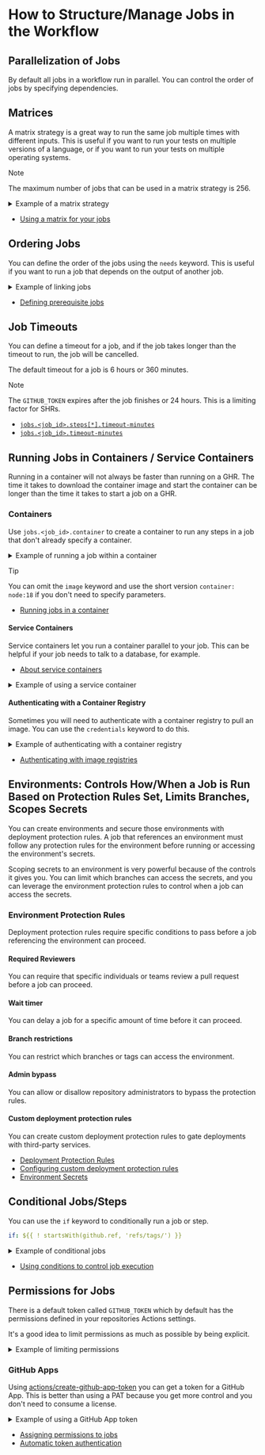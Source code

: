 # How to Structure/Manage Jobs in the Workflow

## Parallelization of Jobs

By default all jobs in a workflow run in parallel. You can control the order of jobs by specifying dependencies.

## Matrices

A matrix strategy is a great way to run the same job multiple times with different inputs. This is useful if you want to run your tests on multiple versions of a language, or if you want to run your tests on multiple operating systems.

> [!NOTE]
> The maximum number of jobs that can be used in a matrix strategy is 256.

<details>
  <summary>Example of a matrix strategy</summary>

```yml
jobs:
  example_matrix:
    strategy:
      matrix:
        version: [10, 12, 14]
        os: [ubuntu-latest, windows-latest]
```
</details>

* [Using a matrix for your jobs](https://docs.github.com/en/actions/writing-workflows/choosing-what-your-workflow-does/using-a-matrix-for-your-jobs)

## Ordering Jobs

You can define the order of the jobs using the `needs` keyword. This is useful if you want to run a job that depends on the output of another job.

<details>
  <summary>Example of linking jobs</summary>

```yml
jobs:
  job1:
  job2:
    needs: job1
  job3:
    needs: [job1, job2]
    steps:
      - run: echo ${{ needs.job1.outputs.myOutput }}
```
</details>

* [Defining prerequisite jobs](https://docs.github.com/en/actions/writing-workflows/choosing-what-your-workflow-does/using-jobs-in-a-workflow#defining-prerequisite-jobs)

## Job Timeouts

You can define a timeout for a job, and if the job takes longer than the timeout to run, the job will be cancelled.

The default timeout for a job is 6 hours or 360 minutes.

> [!NOTE]
> The `GITHUB_TOKEN` expires after the job finishes or 24 hours. This is a limiting factor for SHRs.

* [`jobs.<job_id>.steps[*].timeout-minutes`](https://docs.github.com/en/actions/writing-workflows/workflow-syntax-for-github-actions#jobsjob_idstepstimeout-minutes)
* [`jobs.<job_id>.timeout-minutes`](https://docs.github.com/en/actions/writing-workflows/workflow-syntax-for-github-actions#jobsjob_idtimeout-minutes)

## Running Jobs in Containers / Service Containers

Running in a container will not always be faster than running on a GHR. The time it takes to download the container image and start the container can be longer than the time it takes to start a job on a GHR.

### Containers

Use `jobs.<job_id>.container` to create a container to run any steps in a job that don't already specify a container.

<details>
  <summary>Example of running a job within a container</summary>

```yml
name: CI
on:
  push:
    branches: [ main ]
jobs:
  container-test-job:
    runs-on: ubuntu-latest
    container: 
      image: node:18
      env:
        NODE_ENV: development
      ports:
        - 80
      volumes:
        - my_docker_volume:/volume_mount
      options: --cpus 1
    steps:
      - name: Check for dockerenv file
        run: (ls /.dockerenv && echo Found dockerenv) || (echo No dockerenv)
```
</details>

> [!TIP]
> You can omit the `image` keyword and use the short version `container: node:18` if you don't need to specify parameters.

* [Running jobs in a container](https://docs.github.com/en/actions/writing-workflows/choosing-where-your-workflow-runs/running-jobs-in-a-container)

#### Service Containers

Service containers let you run a container parallel to your job. This can be helpful if your job needs to talk to a database, for example.

* [About service containers](https://docs.github.com/en/actions/use-cases-and-examples/using-containerized-services/about-service-containers)

<details>
  <summary>Example of using a service container</summary>

```yml
name: Redis container example
on: push

jobs:
  # Label of the container job
  container-job:
    # Containers must run in Linux based operating systems
    runs-on: ubuntu-latest
    # Docker Hub image that `container-job` executes in
    container: node:16-bullseye

    # Service containers to run with `container-job`
    services:
      # Label used to access the service container
      redis:
        # Docker Hub image
        image: redis
```
</details>

#### Authenticating with a Container Registry

Sometimes you will need to authenticate with a container registry to pull an image. You can use the `credentials` keyword to do this.

<details>
  <summary>Example of authenticating with a container registry</summary>

```yml
jobs:
  build:
    services:
      redis:
        # Docker Hub image
        image: redis
        ports:
          - 6379:6379
        credentials:
          username: ${{ secrets.dockerhub_username }}
          password: ${{ secrets.dockerhub_password }}
      db:
        # Private registry image
        image:  ghcr.io/octocat/testdb:latest
        credentials:
          username: ${{ github.repository_owner }}
          password: ${{ secrets.ghcr_password }}
```
</details>

* [Authenticating with image registries](https://docs.github.com/en/actions/use-cases-and-examples/using-containerized-services/about-service-containers#authenticating-with-image-registries)

## Environments: Controls How/When a Job is Run Based on Protection Rules Set, Limits Branches, Scopes Secrets

You can create environments and secure those environments with deployment protection rules. A job that references an environment must follow any protection rules for the environment before running or accessing the environment's secrets.

Scoping secrets to an environment is very powerful because of the controls it gives you. You can limit which branches can access the secrets, and you can leverage the environment protection rules to control when a job can access the secrets.

### Environment Protection Rules

Deployment protection rules require specific conditions to pass before a job referencing the environment can proceed.

#### Required Reviewers

You can require that specific individuals or teams review a pull request before a job can proceed.

#### Wait timer

You can delay a job for a specific amount of time before it can proceed.

#### Branch restrictions

You can restrict which branches or tags can access the environment.

#### Admin bypass

You can allow or disallow repository administrators to bypass the protection rules.

#### Custom deployment protection rules

You can create custom deployment protection rules to gate deployments with third-party services.

* [Deployment Protection Rules](https://docs.github.com/en/actions/managing-workflow-runs-and-deployments/managing-deployments/managing-environments-for-deployment#deployment-protection-rules)
* [Configuring custom deployment protection rules](https://docs.github.com/en/actions/managing-workflow-runs-and-deployments/managing-deployments/configuring-custom-deployment-protection-rules)
* [Environment Secrets](https://docs.github.com/en/actions/managing-workflow-runs-and-deployments/managing-deployments/managing-environments-for-deployment#environment-secrets)

## Conditional Jobs/Steps

You can use the `if` keyword to conditionally run a job or step.

```yml
if: ${{ ! startsWith(github.ref, 'refs/tags/') }}
```

<details>
  <summary>Example of conditional jobs</summary>

```yml
name: example-workflow
on: [push]
jobs:
  production-deploy:
    if: github.repository == 'octo-org/octo-repo-prod'
    runs-on: ubuntu-latest
    steps:
      - uses: actions/checkout@v4
      - uses: actions/setup-node@v4
        with:
          node-version: '14'
      - run: npm install -g bats
```
</details>

* [Using conditions to control job execution](https://docs.github.com/en/actions/writing-workflows/choosing-when-your-workflow-runs/using-conditions-to-control-job-execution)

## Permissions for Jobs

There is a default token called `GITHUB_TOKEN` which by default has the permissions defined in your repositories Actions settings.

It's a good idea to limit permissions as much as possible by being explicit.

<details>
  <summary>Example of limiting permissions</summary>

```yml
jobs:
  stale:
    runs-on: ubuntu-latest

    permissions:
      issues: write
      pull-requests: write

    steps:
      - uses: actions/stale@v5
```
</details>

### GitHub Apps

Using [actions/create-github-app-token](https://github.com/actions/create-github-app-token) you can get a token for a GitHub App. This is better than using a PAT because you get more control and you don't need to consume a license.

<details>
  <summary>Example of using a GitHub App token</summary>

```yml
name: Run tests on staging
on:
  push:
    branches:
      - main

jobs:
  hello-world:
    runs-on: ubuntu-latest
    steps:
      - uses: actions/create-github-app-token@v1
        id: app-token
        with:
          app-id: ${{ vars.APP_ID }}
          private-key: ${{ secrets.PRIVATE_KEY }}
      - uses: ./actions/staging-tests
        with:
          token: ${{ steps.app-token.outputs.token }}
```
</details>

* [Assigning permissions to jobs](https://docs.github.com/en/actions/writing-workflows/choosing-what-your-workflow-does/assigning-permissions-to-jobs)
* [Automatic token authentication](https://docs.github.com/en/actions/security-for-github-actions/security-guides/automatic-token-authentication)
